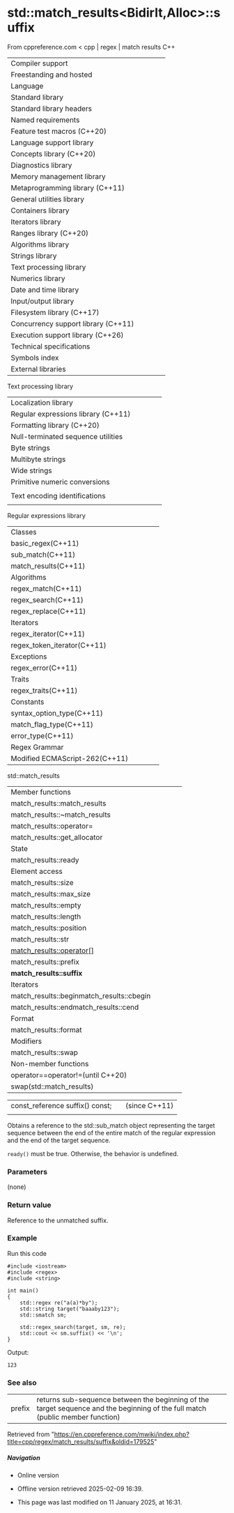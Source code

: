 # std::match_results<BidirIt,Alloc>::suffix

From cppreference.com
< cpp‎ | regex‎ | match results
C++

|  |  |  |  |  |
| --- | --- | --- | --- | --- |
| Compiler support | | | | |
| Freestanding and hosted | | | | |
| Language | | | | |
| Standard library | | | | |
| Standard library headers | | | | |
| Named requirements | | | | |
| Feature test macros (C++20) | | | | |
| Language support library | | | | |
| Concepts library (C++20) | | | | |
| Diagnostics library | | | | |
| Memory management library | | | | |
| Metaprogramming library (C++11) | | | | |
| General utilities library | | | | |
| Containers library | | | | |
| Iterators library | | | | |
| Ranges library (C++20) | | | | |
| Algorithms library | | | | |
| Strings library | | | | |
| Text processing library | | | | |
| Numerics library | | | | |
| Date and time library | | | | |
| Input/output library | | | | |
| Filesystem library (C++17) | | | | |
| Concurrency support library (C++11) | | | | |
| Execution support library (C++26) | | | | |
| Technical specifications | | | | |
| Symbols index | | | | |
| External libraries | | | | |

Text processing library

|  |  |  |  |  |
| --- | --- | --- | --- | --- |
| Localization library | | | | |
| Regular expressions library (C++11) | | | | |
| Formatting library (C++20) | | | | |
| Null-terminated sequence utilities | | | | |
| Byte strings | | | | |
| Multibyte strings | | | | |
| Wide strings | | | | |
| Primitive numeric conversions | | | | |
| |  |  |  |  |  | | --- | --- | --- | --- | --- | | to_chars(C++17) | | | | | | to_chars_result(C++17) | | | | | | from_chars(C++17) | | | | | | from_chars_result(C++17) | | | | | | chars_format(C++17) | | | | | |
| Text encoding identifications | | | | |
| |  |  |  |  |  | | --- | --- | --- | --- | --- | | text_encoding(C++26) | | | | | |

Regular expressions library

|  |  |  |  |  |
| --- | --- | --- | --- | --- |
| Classes | | | | |
| basic_regex(C++11) | | | | |
| sub_match(C++11) | | | | |
| match_results(C++11) | | | | |
| Algorithms | | | | |
| regex_match(C++11) | | | | |
| regex_search(C++11) | | | | |
| regex_replace(C++11) | | | | |
| Iterators | | | | |
| regex_iterator(C++11) | | | | |
| regex_token_iterator(C++11) | | | | |
| Exceptions | | | | |
| regex_error(C++11) | | | | |
| Traits | | | | |
| regex_traits(C++11) | | | | |
| Constants | | | | |
| syntax_option_type(C++11) | | | | |
| match_flag_type(C++11) | | | | |
| error_type(C++11) | | | | |
| Regex Grammar | | | | |
| Modified ECMAScript-262(C++11) | | | | |

std::match_results

|  |  |  |  |  |
| --- | --- | --- | --- | --- |
| Member functions | | | | |
| match_results::match_results | | | | |
| match_results::~match_results | | | | |
| match_results::operator= | | | | |
| match_results::get_allocator | | | | |
| State | | | | |
| match_results::ready | | | | |
| Element access | | | | |
| match_results::size | | | | |
| match_results::max_size | | | | |
| match_results::empty | | | | |
| match_results::length | | | | |
| match_results::position | | | | |
| match_results::str | | | | |
| [match_results::operator[]](operator_at.html "cpp/regex/match results/operator at") | | | | |
| match_results::prefix | | | | |
| ****match_results::suffix**** | | | | |
| Iterators | | | | |
| match_results::beginmatch_results::cbegin | | | | |
| match_results::endmatch_results::cend | | | | |
| Format | | | | |
| match_results::format | | | | |
| Modifiers | | | | |
| match_results::swap | | | | |
| Non-member functions | | | | |
| operator==operator!=(until C++20) | | | | |
| swap(std::match_results) | | | | |

|  |  |  |
| --- | --- | --- |
| const_reference suffix() const; |  | (since C++11) |
|  |  |  |

Obtains a reference to the std::sub_match object representing the target sequence between the end of the entire match of the regular expression and the end of the target sequence.

`ready()` must be true. Otherwise, the behavior is undefined.

### Parameters

(none)

### Return value

Reference to the unmatched suffix.

### Example

Run this code

```
#include <iostream>
#include <regex>
#include <string>
 
int main()
{
    std::regex re("a(a)*by");
    std::string target("baaaby123");
    std::smatch sm;
 
    std::regex_search(target, sm, re);
    std::cout << sm.suffix() << '\n';
}

```

Output:

```
123

```

### See also

|  |  |
| --- | --- |
| prefix | returns sub-sequence between the beginning of the target sequence and the beginning of the full match   (public member function) |

Retrieved from "<https://en.cppreference.com/mwiki/index.php?title=cpp/regex/match_results/suffix&oldid=179525>"

##### Navigation

- Online version
- Offline version retrieved 2025-02-09 16:39.

- This page was last modified on 11 January 2025, at 16:31.